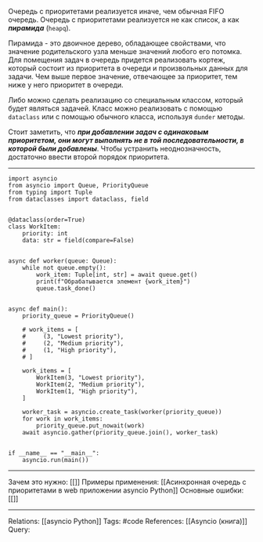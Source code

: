 Очередь с приоритетами реализуется иначе, чем обычная FIFO очередь. Очередь с приоритетами реализуется не как список, а как ***пирамида*** (`heapq`). 

Пирамида - это двоичное дерево, обладающее свойствами, что значение родительского узла меньше значений любого его потомка. 
Для помещения задач в очередь придется реализовать кортеж, который состоит из приоритета в очереди и произвольных данных для задачи. Чем выше первое значение, отвечающее за приоритет, тем ниже у него приоритет в очереди. 

Либо можно сделать реализацию со специальным классом, который будет являться задачей. Класс можно реализовать с помощью `dataclass` или с помощью обычного класса, используя `dunder` методы. 

Стоит заметить, что ***при добавлении задач с одинаковым приоритетом, они могут выполнять не в той последовательности, в которой были добавлены***. 
Чтобы устранить неоднозначность, достаточно ввести второй порядок приоритета. 

___
```
import asyncio
from asyncio import Queue, PriorityQueue
from typing import Tuple
from dataclasses import dataclass, field


@dataclass(order=True)
class WorkItem:
    priority: int
    data: str = field(compare=False)


async def worker(queue: Queue):
    while not queue.empty():
        work_item: Tuple[int, str] = await queue.get()
        print(f"Обрабатывается элемент {work_item}")
        queue.task_done()


async def main():
    priority_queue = PriorityQueue()

    # work_items = [
    #     (3, "Lowest priority"),
    #     (2, "Medium priority"),
    #     (1, "High priority"),
    # ]

    work_items = [
        WorkItem(3, "Lowest priority"),
        WorkItem(2, "Medium priority"),
        WorkItem(1, "High priority"),
    ]

    worker_task = asyncio.create_task(worker(priority_queue))
    for work in work_items:
        priority_queue.put_nowait(work)
    await asyncio.gather(priority_queue.join(), worker_task)


if __name__ == "__main__":
    asyncio.run(main())

```
___
Зачем это нужно: [[]] 
Примеры применения: [[Асинхронная очередь с приоритетами в web приложении asyncio Python]] 
Основные ошибки: [[]] 
___
Relations: [[asyncio Python]] 
Tags: #code 
References: [[Asyncio (книга)]] 
Query: 